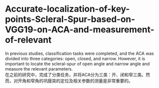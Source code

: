 # Accurate-localization-of-key-points-Scleral-Spur-based-on-VGG19-on-ACA-and-measurement-of-relevant
In previous studies, classification tasks were completed, and the ACA was divided into three categories: open, closed, and narrow. However, it is important to locate the scleral-spur of open angle and narrow angle  and measure the relevant parameters.  
在之前的研究中，完成了分类任务，并将ACA分为三类：开、闭和窄三类。然而，对开角和窄角的巩膜突的定位及相关参数的测量是非常重要的。
